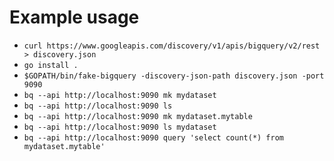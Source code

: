 # Example usage

* `curl https://www.googleapis.com/discovery/v1/apis/bigquery/v2/rest > discovery.json`
* `go install .`
* `$GOPATH/bin/fake-bigquery -discovery-json-path discovery.json -port 9090`
* `bq --api http://localhost:9090 mk mydataset`
* `bq --api http://localhost:9090 ls`
* `bq --api http://localhost:9090 mk mydataset.mytable`
* `bq --api http://localhost:9090 ls mydataset`
* `bq --api http://localhost:9090 query 'select count(*) from mydataset.mytable'`
